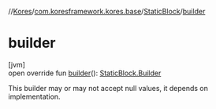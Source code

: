 //[Kores](../../../index.md)/[com.koresframework.kores.base](../index.md)/[StaticBlock](index.md)/[builder](builder.md)

# builder

[jvm]\
open override fun [builder](builder.md)(): [StaticBlock.Builder](-builder/index.md)

This builder may or may not accept null values, it depends on implementation.
